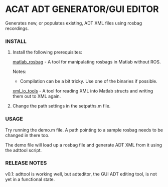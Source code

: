# ACAT ADT GENERATOR/GUI EDITOR #

Generates new, or populates existing, ADT XML files using rosbag recordings.

### INSTALL ###

1. Install the following prerequisites:

    [matlab_rosbag](https://github.com/bcharrow/matlab_rosbag) - A tool for manipulating rosbags in Matlab without ROS.

    Notes:

    * Compilation can be a bit tricky.  Use one of the binaries if possible.


    [xml_io_tools](http://www.mathworks.com/matlabcentral/fileexchange/12907-xml-io-tools) - A tool for reading XML into Matlab structs and writing them out to XML again.


2. Change the path settings in the setpaths.m file.

### USAGE ###

Try running the demo.m file.  A path pointing to a sample rosbag needs to be changed in there too.

The demo file will load up a rosbag file and generate ADT XML from it using the adttool script.

### RELEASE NOTES ###

v0.1: adttool is working well, but adteditor, the GUI ADT editing tool, is not yet in a functional state.